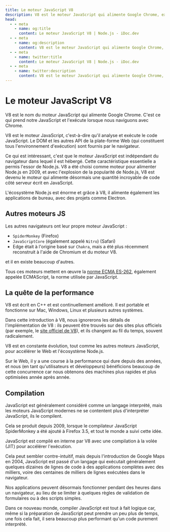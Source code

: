 ```yaml
---
title: Le moteur JavaScript V8
description: V8 est le moteur JavaScript qui alimente Google Chrome, exécutant le code JavaScript et fournissant un environnement d'exécution. Il est indépendant du navigateur et a permis l'émergence de Node.js, alimentant le code côté serveur et les applications de bureau.
head:
  - - meta
    - name: og:title
      content: Le moteur JavaScript V8 | Node.js - iDoc.dev
  - - meta
    - name: og:description
      content: V8 est le moteur JavaScript qui alimente Google Chrome, exécutant le code JavaScript et fournissant un environnement d'exécution. Il est indépendant du navigateur et a permis l'émergence de Node.js, alimentant le code côté serveur et les applications de bureau.
  - - meta
    - name: twitter:title
      content: Le moteur JavaScript V8 | Node.js - iDoc.dev
  - - meta
    - name: twitter:description
      content: V8 est le moteur JavaScript qui alimente Google Chrome, exécutant le code JavaScript et fournissant un environnement d'exécution. Il est indépendant du navigateur et a permis l'émergence de Node.js, alimentant le code côté serveur et les applications de bureau.
---
```



# Le moteur JavaScript V8

V8 est le nom du moteur JavaScript qui alimente Google Chrome. C'est ce qui prend notre JavaScript et l'exécute lorsque nous naviguons avec Chrome.

V8 est le moteur JavaScript, c'est-à-dire qu'il analyse et exécute le code JavaScript. Le DOM et les autres API de la plate-forme Web (qui constituent tous l'environnement d'exécution) sont fournis par le navigateur.

Ce qui est intéressant, c'est que le moteur JavaScript est indépendant du navigateur dans lequel il est hébergé. Cette caractéristique essentielle a permis l'essor de Node.js. V8 a été choisi comme moteur pour alimenter Node.js en 2009, et avec l'explosion de la popularité de Node.js, V8 est devenu le moteur qui alimente désormais une quantité incroyable de code côté serveur écrit en JavaScript.

L'écosystème Node.js est énorme et grâce à V8, il alimente également les applications de bureau, avec des projets comme Electron.

## Autres moteurs JS

Les autres navigateurs ont leur propre moteur JavaScript :

+ `SpiderMonkey` (Firefox)
+ `JavaScriptCore` (également appelé `Nitro`) (Safari)
+ Edge était à l'origine basé sur `Chakra`, mais a été plus récemment reconstruit à l'aide de Chromium et du moteur V8.

et il en existe beaucoup d'autres.

Tous ces moteurs mettent en œuvre la [norme ECMA ES-262](https://www.ecma-international.org/publications-and-standards/standards/ecma-262/), également appelée ECMAScript, la norme utilisée par JavaScript.

## La quête de la performance

V8 est écrit en C++ et est continuellement amélioré. Il est portable et fonctionne sur Mac, Windows, Linux et plusieurs autres systèmes.

Dans cette introduction à V8, nous ignorerons les détails de l'implémentation de V8 : ils peuvent être trouvés sur des sites plus officiels (par exemple, le [site officiel de V8](https://v8.dev/)), et ils changent au fil du temps, souvent radicalement.

V8 est en constante évolution, tout comme les autres moteurs JavaScript, pour accélérer le Web et l'écosystème Node.js.

Sur le Web, il y a une course à la performance qui dure depuis des années, et nous (en tant qu'utilisateurs et développeurs) bénéficions beaucoup de cette concurrence car nous obtenons des machines plus rapides et plus optimisées année après année.


## Compilation

JavaScript est généralement considéré comme un langage interprété, mais les moteurs JavaScript modernes ne se contentent plus d'interpréter JavaScript, ils le compilent.

Cela se produit depuis 2009, lorsque le compilateur JavaScript SpiderMonkey a été ajouté à Firefox 3.5, et tout le monde a suivi cette idée.

JavaScript est compilé en interne par V8 avec une compilation à la volée (JIT) pour accélérer l'exécution.

Cela peut sembler contre-intuitif, mais depuis l'introduction de Google Maps en 2004, JavaScript est passé d'un langage qui exécutait généralement quelques dizaines de lignes de code à des applications complètes avec des milliers, voire des centaines de milliers de lignes exécutées dans le navigateur.

Nos applications peuvent désormais fonctionner pendant des heures dans un navigateur, au lieu de se limiter à quelques règles de validation de formulaires ou à des scripts simples.

Dans ce nouveau monde, compiler JavaScript est tout à fait logique car, même si la préparation de JavaScript peut prendre un peu plus de temps, une fois cela fait, il sera beaucoup plus performant qu'un code purement interprété.

